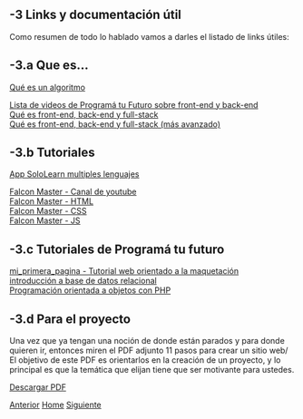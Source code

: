 ## -3 Links y documentación útil

Como resumen de todo lo hablado vamos a darles el listado de links útiles:

## -3.a Que es...

[Qué es un algoritmo](https://www.youtube.com/watch?v=U3CGMyjzlvM)

[Lista de videos de Programá tu Futuro sobre front-end y back-end](https://www.youtube.com/watch?v=iK4lGS52NL4&index=2&list=PLxTPShsWMHPcnZa_QDZvDljOgg_p1S13X)<br />
[Qué es front-end, back-end y full-stack](https://www.youtube.com/watch?v=2RSajNuitrg)<br />
[Qué es front-end, back-end y full-stack (más avanzado)](https://www.youtube.com/watch?v=WViNjzoDonU)

## -3.b Tutoriales

[App SoloLearn multiples lenguajes](https://www.sololearn.com/)


[Falcon Master - Canal de youtube](https://www.youtube.com/user/FalconMasters) <br />
[Falcon Master - HTML ](https://www.youtube.com/watch?v=cqMfPS8jPys&list=PLhSj3UTs2_yVHt2DgHky_MzzRC58UHE4z) <br />
[Falcon Master - CSS ](https://www.youtube.com/watch?v=24gNhTcy6pw&list=PLhSj3UTs2_yU0fGoS1bjpHqky4kCEmTbR) <br />
[Falcon Master - JS ](https://www.youtube.com/watch?v=xnWtGNiG2lg&list=PLhSj3UTs2_yVC0iaCGf16glrrfXuiSd0G) 

## -3.c Tutoriales de Programá tu futuro

[mi_primera_pagina - Tutorial web orientado a la maquetación](https://fgarciajulia.github.io/mi_primera_pagina/)<br />
[introducción a base de datos relacional](https://eri02.github.io/intro-a-base-de-datos-relacional/ )<br />
[Programación orientada a objetos con PHP](https://github.com/JePaFe/poo-php )

## -3.d Para el proyecto

Una vez que ya tengan una noción de donde están parados y para donde quieren ir, entonces miren el PDF adjunto 11 pasos para crear un sitio web/<br />
El objetivo de este PDF es orientarlos en la creación de un proyecto, y lo principal es que la temática que elijan tiene que ser motivante para ustedes.

[Descargar PDF](https://fgarciajulia.github.io/intro-web/primeros-pasos/11-pasos-para-crear-un-sitio-web.pdf)

<div class="Grid">
    <a href="https://fgarciajulia.github.io/intro-web/primeros-pasos" class="my-btn anterior">Anterior</a>
    <a href="https://fgarciajulia.github.io/intro-web" class="my-btn home">Home</a>
    <a href="https://fgarciajulia.github.io/intro-web" class="my-btn siguiente">Siguiente</a>
</div>